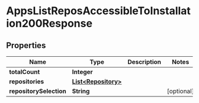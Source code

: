 

# AppsListReposAccessibleToInstallation200Response


## Properties

| Name | Type | Description | Notes |
|------------ | ------------- | ------------- | -------------|
|**totalCount** | **Integer** |  |  |
|**repositories** | [**List&lt;Repository&gt;**](Repository.md) |  |  |
|**repositorySelection** | **String** |  |  [optional] |



